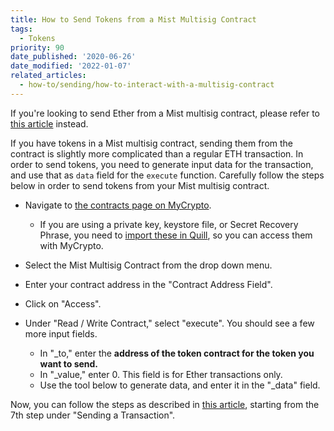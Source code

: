```yaml
---
title: How to Send Tokens from a Mist Multisig Contract
tags:
  - Tokens
priority: 90
date_published: '2020-06-26'
date_modified: '2022-01-07'
related_articles:
  - how-to/sending/how-to-interact-with-a-multisig-contract
---
```


<Alert label="Looking to send Ether instead?">

If you're looking to send Ether from a Mist multisig contract, please refer to [this article](/how-to/sending/how-to-interact-with-a-multisig-contract) instead.

</Alert>

If you have tokens in a Mist multisig contract, sending them from the contract is slightly more complicated than a regular ETH transaction. In order to send tokens, you need to generate input data for the transaction, and use that as `data` field for the `execute` function. Carefully follow the steps below in order to send tokens from your Mist multisig contract.

- Navigate to [the contracts page on MyCrypto](https://mycrypto.com/contracts/interact).

  - If you are using a private key, keystore file, or Secret Recovery Phrase, you need to [import these in Quill](/how-to/quill/how-to-import-private-key-keystore-file-phrase), so you can access them with MyCrypto.

- Select the Mist Multisig Contract from the drop down menu.

- Enter your contract address in the "Contract Address Field".

- Click on "Access".

- Under "Read / Write Contract," select "execute". You should see a few more input fields.
  - In "\_to," enter the **address of the token contract for the token you want to send.**
  - In "\_value," enter 0. This field is for Ether transactions only.
  - Use the tool below to generate data, and enter it in the "\_data" field.

<TokenInputData />

Now, you can follow the steps as described in [this article](/how-to/sending/how-to-interact-with-a-multisig-contract), starting from the 7th step under "Sending a Transaction".
